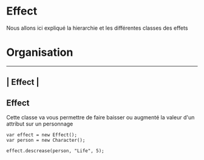 Effect
==========

Nous allons ici expliqué la hierarchie et les différentes classes des effets


Organisation
============

-----------------------
|       Effect        |
-----------------------



Effect
-------
Cette classe va vous permettre de faire baisser ou augmenté la valeur d'un attribut sur un personnage


```
var effect = new Effect();
var person = new Character();

effect.descrease(person, "Life", 5);
``` 